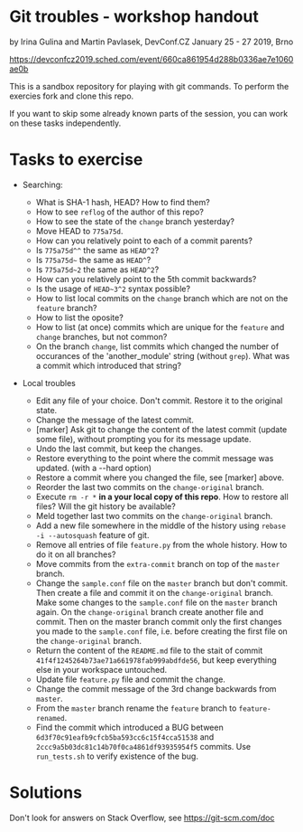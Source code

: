# Git troubles - workshop handout

by Irina Gulina and Martin Pavlasek, DevConf.CZ January 25 - 27 2019, Brno

https://devconfcz2019.sched.com/event/660ca861954d288b0336ae7e1060ae0b

This is a sandbox repository for playing with git commands. To perform the exercies fork and clone this repo.

If you want to skip some already known parts of the session, you can work on these tasks independently.

# Tasks to exercise

* Searching:
   - What is SHA-1 hash, HEAD? How to find them?
   - How to see `reflog` of the author of this repo?
   - How to see the state of the `change` branch yesterday?
   - Move HEAD to `775a75d`.
   - How can you relatively point to each of a commit parents?
   - Is `775a75d^^` the same as `HEAD^2`?
   - Is `775a75d~` the same as `HEAD^`?
   - Is `775a75d~2` the same as `HEAD^2`?
   - How can you relatively point to the 5th commit backwards?
   - Is the usage of `HEAD~3^2` syntax possible?
   - How to list local commits on the `change` branch which are not on the `feature` branch?
   - How to list the oposite?
   - How to list (at once) commits which are unique for the `feature` and `change` branches, but not common?
   - On the branch `change`, list commits which changed the number of occurances of the 'another_module' string (without `grep`). What was a commit which introduced that string?

* Local troubles
   - Edit any file of your choice. Don't commit. Restore it to the original state.
   - Change the message of the latest commit.
   - [marker] Ask git to change the content of the latest commit (update some file), without prompting you for its message update.
   - Undo the last commit, but keep the changes.
   - Restore everything to the point where the commit message was updated. (with a --hard option)
   - Restore a commit where you changed the file, see [marker] above.
   - Reorder the last two commits on the `change-original` branch.
   - Execute `rm -r *` **in a your local copy of this repo**. How to restore all files? Will the git history be available?
   - Meld together last two commits on the `change-original` branch.
   - Add a new file somewhere in the middle of the history using `rebase -i --autosquash` feature of git.
   - Remove all entries of file `feature.py` from the whole history. How to do it on all branches?
   - Move commits from the `extra-commit` branch on top of the `master` branch.
   - Change the `sample.conf` file on the `master` branch but don't commit. Then create a file and commit it on the `change-original` branch. Make some changes to the `sample.conf` file on the `master` branch again. On the `change-original` branch create another file and commit. Then on the master branch commit only the first changes you made to the `sample.conf` file, i.e. before creating the first file on the `change-original` branch.
   - Return the content of the `README.md` file to the stait of commit `41f4f1245264b73ae71a661978fab999abdfde56`, but keep everything else in your workspace untouched.
   - Update file `feature.py` file and commit the change. 
   - Change the commit message of the 3rd change backwards from `master`.
   - From the `master` branch rename the `feature` branch to `feature-renamed`.
   - Find the commit which introduced a BUG between `6d3f70c91eafb9cfcb5ba593cc6c15f4cca51538` and `2ccc9a5b03dc81c14b70f0ca4861df93935954f5` commits. Use `run_tests.sh` to verify existence of the bug.

# Solutions

Don't look for answers on Stack Overflow, see https://git-scm.com/doc 
